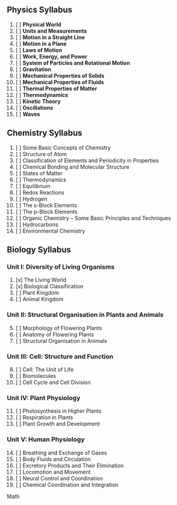 ## Physics Syllabus

1. [ ] **Physical World**
2. [ ] **Units and Measurements**
3. [ ] **Motion in a Straight Line**
4. [ ] **Motion in a Plane**
5. [ ] **Laws of Motion**
6. [ ] **Work, Energy, and Power**
7. [ ] **System of Particles and Rotational Motion**
8. [ ] **Gravitation**
9. [ ] **Mechanical Properties of Solids**
10. [ ] **Mechanical Properties of Fluids**
11. [ ] **Thermal Properties of Matter**
12. [ ] **Thermodynamics**
13. [ ] **Kinetic Theory**
14. [ ] **Oscillations**
15. [ ] **Waves**

## Chemistry Syllabus

1. [ ] Some Basic Concepts of Chemistry
2. [ ] Structure of Atom
3. [ ] Classification of Elements and Periodicity in Properties
4. [ ] Chemical Bonding and Molecular Structure
5. [ ] States of Matter
6. [ ] Thermodynamics
7. [ ] Equilibrium
8. [ ] Redox Reactions
9. [ ] Hydrogen
10. [ ] The s-Block Elements
11. [ ] The p-Block Elements
12. [ ] Organic Chemistry – Some Basic Principles and Techniques
13. [ ] Hydrocarbons
14. [ ] Environmental Chemistry

## Biology Syllabus

### Unit I: Diversity of Living Organisms

1. [x] The Living World
2. [x] Biological Classification
3. [ ] Plant Kingdom
4. [ ] Animal Kingdom

### Unit II: Structural Organisation in Plants and Animals

5. [ ] Morphology of Flowering Plants
6. [ ] Anatomy of Flowering Plants
7. [ ] Structural Organisation in Animals

### Unit III: Cell: Structure and Function

8. [ ] Cell: The Unit of Life
9. [ ] Biomolecules
10. [ ] Cell Cycle and Cell Division

### Unit IV: Plant Physiology

11. [ ] Photosynthesis in Higher Plants
12. [ ] Respiration in Plants
13. [ ] Plant Growth and Development

### Unit V: Human Physiology

14. [ ] Breathing and Exchange of Gases
15. [ ] Body Fluids and Circulation
16. [ ] Excretory Products and Their Elimination
17. [ ] Locomotion and Movement
18. [ ] Neural Control and Coordination
19. [ ] Chemical Coordination and Integration

Math